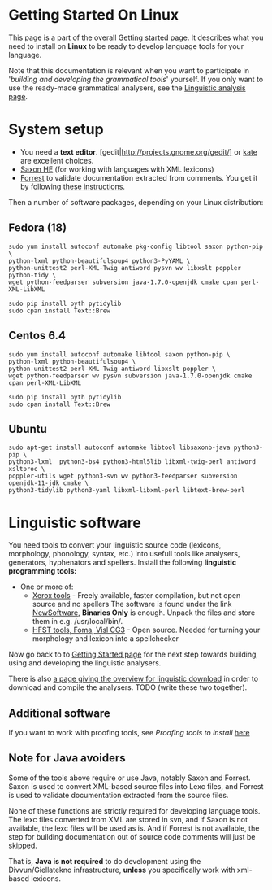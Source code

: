 # Getting Started On Linux

This page is a part of the overall [Getting started](GettingStarted.html) page.
It describes what you need to install on **Linux** to be ready to develop
language tools for your language.

Note that this documentation is relevant when you want to participate in '*building and developing the grammatical tools*' yourself. If you only want to use the ready-made grammatical analysers, see the [Linguistic analysis page](ling/LinguisticAnalysis.html).

# System setup

* You need a **text editor**.
  [gedit|http://projects.gnome.org/gedit/] or [kate](http://kate-editor.org/)
  are excellent choices.
* [Saxon HE](http://saxon.sourceforge.net/#F9.4HE) (for working with languages
  with XML lexicons)
* [Forrest](http://forrest.apache.org) to validate documentation extracted from
  comments. You get it by following [these instructions](forrest-howto.html).

Then a number of software packages, depending on your Linux distribution:

## Fedora (18)
```
sudo yum install autoconf automake pkg-config libtool saxon python-pip \
python-lxml python-beautifulsoup4 python3-PyYAML \
python-unittest2 perl-XML-Twig antiword pysvn wv libxslt poppler python-tidy \
wget python-feedparser subversion java-1.7.0-openjdk cmake cpan perl-XML-LibXML

sudo pip install pyth pytidylib
sudo cpan install Text::Brew
```

## Centos 6.4
```
sudo yum install autoconf automake libtool saxon python-pip \
python-lxml python-beautifulsoup4 \
python-unittest2 perl-XML-Twig antiword libxslt poppler \
wget python-feedparser wv pysvn subversion java-1.7.0-openjdk cmake cpan perl-XML-LibXML

sudo pip install pyth pytidylib
sudo cpan install Text::Brew
```

## Ubuntu
```
sudo apt-get install autoconf automake libtool libsaxonb-java python3-pip \
python3-lxml  python3-bs4 python3-html5lib libxml-twig-perl antiword xsltproc \
poppler-utils wget python3-svn wv python3-feedparser subversion openjdk-11-jdk cmake \
python3-tidylib python3-yaml libxml-libxml-perl libtext-brew-perl
```

# Linguistic software

You need tools to convert your linguistic source code (lexicons, morphology,
phonology, syntax, etc.) into usefull tools like analysers, generators,
hyphenators and spellers. Install the following
**linguistic programming tools:**

* One or more of:
    - [Xerox tools](http://www.fsmbook.com) -
   Freely available, faster compilation, but not open source and no spellers
   The software is found under the link
   [NewSoftware](https://web.stanford.edu/~laurik/.book2software/),
   **Binaries Only** is enough. Unpack the files and store them in e.g.
   /usr/local/bin/.
    - [HFST tools, Foma, Visl CG3](compiling_HFST3.html) -
   Open source. Needed for turning your morphology and lexicon into a
   spellchecker

Now go back to to [Getting Started page](GettingStarted.html) for the next step towards building, using and developing the linguistic analysers.

There is also [a page giving the overview for linguistic download](anonymous-svn.html) in order to download and compile the analysers. TODO (write these two together).

## Additional software

If you want to work with proofing tools, see *Proofing tools to install*
[here](install-overview.html)

## Note for Java avoiders

Some of the tools above require or use Java, notably Saxon and Forrest. Saxon is
used to convert XML-based source files into Lexc files, and Forrest is used to
validate documentation extracted from the source files.

None of these functions are strictly required for developing language tools. The
lexc files converted from XML are stored in svn, and if Saxon is not available,
the lexc files will be used as is. And if Forrest is not available, the step for
building documentation out of source code comments will just be skipped.

That is, **Java is not required** to do development using the Divvun/Giellatekno
infrastructure, **unless** you specifically work with xml-based lexicons.
